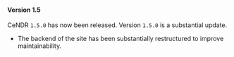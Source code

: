 #### Version 1.5

CeNDR `1.5.0` has now been released. Version `1.5.0` is a substantial update.


* The backend of the site has been substantially restructured to improve maintainability.